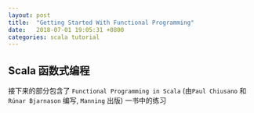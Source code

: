 ```yaml
---
layout: post
title:  "Getting Started With Functional Programming"
date:   2018-07-01 19:05:31 +0800
categories: scala tutorial
---
```


## Scala 函数式编程

接下来的部分包含了 `Functional Programming in Scala` (由`Paul Chiusano` 和 `Rúnar Bjarnason` 编写, `Manning` 出版) 一书中的练习

